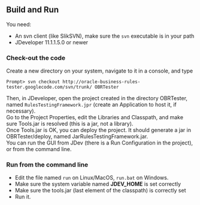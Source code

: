 ## Build and Run ##
You need:
  * An svn client (like SlikSVN), make sure the `svn` executable is in your path
  * JDeveloper 11.1.1.5.0 or newer

### Check-out the code ###
Create a new directory on your system, navigate to it in a console, and type
```
Prompt> svn checkout http://oracle-business-rules-tester.googlecode.com/svn/trunk/ OBRTester
```
Then, in JDeveloper, open the project created in the directory OBRTester, named `RulesTestingFramework.jpr` (create an Application to host it, if necessary).
<br />
Go to the Project Properties, edit the Libraries and Classpath, and make sure Tools.jar is resolved (this is a jar, not a library).
<br />
Once Tools.jar is OK, you can deploy the project. It should generate a jar in OBRTester/deploy, named JarRulesTestingFramework.jar.
<br />
You can run the GUI from JDev (there is a Run Configuration in the project), or from the command line.
### Run from the command line ###
  * Edit the file named `run` on Linux/MacOS, `run.bat` on Windows.
  * Make sure the system variable named **JDEV\_HOME** is set correctly
  * Make sure the tools.jar (last element of the classpath) is correctly set
  * Run it.